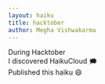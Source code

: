 ```yaml
---
layout: haiku
title: hacktober
author: Megha Vishwakarma
---
```


During Hacktober <br>
I discovered HaikuCloud  :right_anger_bubble:  <br>
Published this haiku  :smile:   <br>
